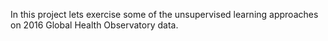 In this project lets exercise some of the unsupervised learning approaches on 2016 Global Health Observatory data. 
